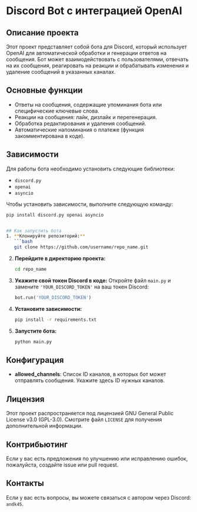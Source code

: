 # Discord Bot с интеграцией OpenAI

## Описание проекта
Этот проект представляет собой бота для Discord, который использует OpenAI для автоматической обработки и генерации ответов на сообщения. Бот может взаимодействовать с пользователями, отвечать на их сообщения, реагировать на реакции и обрабатывать изменения и удаление сообщений в указанных каналах.

## Основные функции
- Ответы на сообщения, содержащие упоминания бота или специфические ключевые слова.
- Реакции на сообщения: лайк, дизлайк и перегенерация.
- Обработка редактирования и удаления сообщений.
- Автоматические напоминания о платеже (функция закомментирована в коде).

## Зависимости
Для работы бота необходимо установить следующие библиотеки:
- `discord.py`
- `openai`
- `asyncio`

Чтобы установить зависимости, выполните следующую команду:
```bash
pip install discord.py openai asyncio


## Как запустить бота
1. **Клонируйте репозиторий:**
   ```bash
   git clone https://github.com/username/repo_name.git
   ```
2. **Перейдите в директорию проекта:**
   ```bash
   cd repo_name
   ```
3. **Укажите свой токен Discord в коде:**
   Откройте файл `main.py` и замените `'YOUR_DISCORD_TOKEN'` на ваш токен Discord:
   ```python
   bot.run('YOUR_DISCORD_TOKEN')
   ```
4. **Установите зависимости:**
   ```bash
   pip install -r requirements.txt
   ```
5. **Запустите бота:**
   ```bash
   python main.py
   ```

## Конфигурация
- **allowed_channels**: Список ID каналов, в которых бот может отправлять сообщения. Укажите здесь ID нужных каналов.

## Лицензия
Этот проект распространяется под лицензией GNU General Public License v3.0 (GPL-3.0). Смотрите файл `LICENSE` для получения дополнительной информации.

## Контрибьютинг
Если у вас есть предложения по улучшению или исправлению ошибок, пожалуйста, создайте issue или pull request.

## Контакты
Если у вас есть вопросы, вы можете связаться с автором через Discord: `andk45`.

